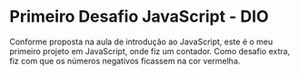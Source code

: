 # Primeiro Desafio JavaScript - DIO
Conforme proposta na aula de introdução ao JavaScript, este é o meu primeiro projeto em JavaScript, onde fiz um contador.
Como desafio extra, fiz com que os números negativos ficassem na cor vermelha.
